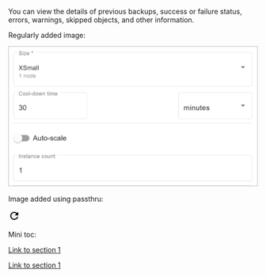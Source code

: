 
You can view the details of previous backups, success or failure status, errors, warnings, skipped objects, and other information.

Regularly added image:

![test](Images/nus1692373191833.png)

Image added using passthru:

![Image alt text here](Images/newicon.png)

Mini toc:

[Link to section 1](\#Section_1_anchor)

[Link to section 1](\#Section_1_anchor)

